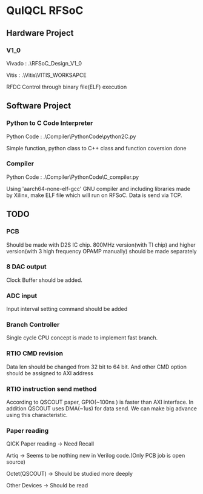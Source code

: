 # QuIQCL RFSoC
## Hardware Project
### V1_0
Vivado : .\RFSoC_Design_V1_0

Vitis : .\Vitis\VITIS_WORKSAPCE

RFDC Control through binary file(ELF) execution
## Software Project
### Python to C Code Interpreter
Python Code : .\Compiler\PythonCode\python2C.py

Simple function, python class to C++ class and function coversion done
### Compiler
Python Code : .\Compiler\PythonCode\C_compiler.py

Using 'aarch64-none-elf-gcc' GNU compiler and including libraries made by Xilinx, make ELF file which will run on RFSoC. 
Data is send via TCP.

## TODO
### PCB
Should be made with D2S IC chip.
800MHz version(with TI chip) and higher version(with 3 high frequency OPAMP manually) should be made separately
### 8 DAC output
Clock Buffer should be added.
### ADC input
Input interval setting command should be added
### Branch Controller
Single cycle CPU concept is made to implement fast branch.
### RTIO CMD revision
Data len should be changed from 32 bit to 64 bit. And other CMD option should be assigned to AXI address
### RTIO instruction send method
According to QSCOUT paper, GPIO(~100ns ) is faster than AXI interface. In addition QSCOUT uses DMA(~1us) for data send. We can make big advance using this characteristic.
### Paper reading
QICK Paper reading -> Need Recall

Artiq -> Seems to be nothing new in Verilog code.(Only PCB job is open source)

Octet(QSCOUT) -> Should be studied more deeply

Other Devices -> Should be read
